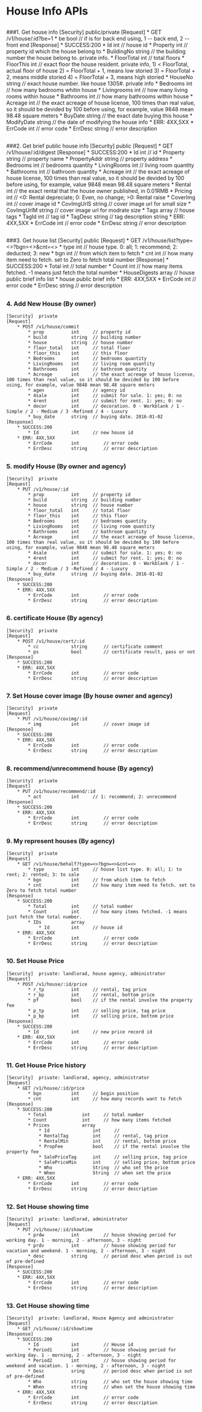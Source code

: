 # House Info APIs

##
###1. Get house info
	[Security]	public/private
	[Request]
  		* GET /v1/house/:id?be=1
	  		* be				bool	// if is for back end using, 1 -- back end, 2 -- front end
	[Response]
		* SUCCESS:200 
			* Id    			int		// house id
			* Property			int		// property id which the house belong to
			* BuildingNo		string	// the building number the house belong to. private info. 
			* FloorTotal		int 	// total floors
			* FloorThis			int		// exact floor the house resident. private info, 
											1)  < FloorTotal, actual floor of house
											2)	= FloorTotal + 1, means low storied
											3)	= FloorTotal + 2, means middle storied
											4)	= FloorTotal + 3, means high storied
			* HouseNo			string		// exact house number. like house 1305#. private info 
			* Bedrooms			int		// how many bedrooms whitin house
			* Livingrooms		int		// how many living rooms within house
			* Bathrooms			int		// how many bathrooms within house
			* Acreage			int 	// the exact acreage of house license, 100 times than real value, so it should be devided by 100 before using, for example, value 9848 mean 98.48 square meters
			* BuyDate			string	// the exact date buying this house
			* ModifyDate		string	// the date of modifying the house info
		* ERR: 4XX,5XX
	  		* ErrCode		int			// error code
	  		* ErrDesc		string		// error description
##


###2. Get brief public house info
	[Security]	public
	[Request]
  		* GET /v1/house/:id/digest
	[Response]
		* SUCCESS:200 
			* Id    		int		// id
			* Property		string	// property name
			* PropertyAddr	string	// property address
			* Bedrooms		int		// bedrooms quantity
			* LivingRooms	int		// living room quantity
			* Bathrooms		int		// bathroom quantity
			* Acreage		int		// the exact acreage of house license, 100 times than real value, so it should be devided by 100 before using, for example, value 9848 mean 98.48 square meters
			* Rental		int		// the exact rental that the house owner published, in 0.01RMB
			* Pricing		int		// <0: Rental depreciate; 0: Even, no change; >0: Rental raise
			* CoverImg		int		// cover image id
			* CovImgUrlS	string	// cover image url for small size
			* CovImgUrlM	string	// cover image url for modrate size
			* Tags			array	// house tags
				* TagId		int 	// tag id
				* TagDesc	string	// tag description string
		* ERR: 4XX,5XX
	  		* ErrCode		int			// error code
	  		* ErrDesc		string		// error description
##

###3. Get house list
	[Security]	public
	[Request]
  		* GET /v1/house/list?type=<>?bgn=<>&cnt=<>
	  		* type			int 	// house type. 0: all; 1: recommend; 2: deducted; 3: new
	  		* bgn			int		// from which item to fetch
	  		* cnt			int		// how many item need to fetch. set to Zero to fetch total number
	[Response]
		* SUCCESS:200 
			* Total    		int		// total number
			* Count			int		// how many items fetched. -1 means just fetch the total number
			* HouseDigests	array	// house public brief info list
				* house public brief info
		* ERR: 4XX,5XX
	  		* ErrCode		int			// error code
	  		* ErrDesc		string		// error description
##


### 4. Add New House (By owner)
	[Security]	private
	[Request]
  		* POST /v1/house/commit
	  		* prop			int 	// property id
	  		* build			string	// building number
	  		* house			string 	// house number
	  		* floor_total	int		// total floor
	  		* floor_this	int		// this floor
			* Bedrooms		int		// bedrooms quantity
			* LivingRooms	int		// living room quantity
			* Bathrooms		int		// bathroom quantity
			* Acreage		int		// the exact acreage of house license, 100 times than real value, so it should be devided by 100 before using, for example, value 9848 mean 98.48 square meters
			* agen			int		// agency id
			* 4sale			int		// submit for sale. 1: yes; 0: no
			* 4rent			int		// submit for rent. 1: yes; 0: no
			* decor			int		// decoration. 0 - Workblank / 1 - Simple / 2 - Medium / 3 -Refined / 4 - Luxury
			* buy_date		string	// buying date. 2016-01-02
	[Response]
		* SUCCESS:200 
			* Id    		int		// new house id
		* ERR: 4XX,5XX
	  		* ErrCode		int			// error code
	  		* ErrDesc		string		// error description
##

### 5. modify House (By owner and agency)
	[Security]	private
	[Request]
  		* PUT /v1/house/:id
	  		* prop			int 	// property id
	  		* build			string	// building number
	  		* house			string 	// house number
	  		* floor_total	int		// total floor
	  		* floor_this	int		// this floor
			* Bedrooms		int		// bedrooms quantity
			* LivingRooms	int		// living room quantity
			* Bathrooms		int		// bathroom quantity
			* Acreage		int		// the exact acreage of house license, 100 times than real value, so it should be devided by 100 before using, for example, value 9848 mean 98.48 square meters
			* 4sale			int		// submit for sale. 1: yes; 0: no
			* 4rent			int		// submit for rent. 1: yes; 0: no
			* decor			int		// decoration. 0 - Workblank / 1 - Simple / 2 - Medium / 3 -Refined / 4 - Luxury
			* buy_date		string	// buying date. 2016-01-02
	[Response]
		* SUCCESS:200 
		* ERR: 4XX,5XX
	  		* ErrCode		int			// error code
	  		* ErrDesc		string		// error description
##

### 6. certificate House (By agency)
	[Security]	private
	[Request]
  		* POST /v1/house/cert/:id
	  		* cc			string		// certificate comment
	  		* ps			bool		// certificate result, pass or not
	[Response]
		* SUCCESS:200 
		* ERR: 4XX,5XX
	  		* ErrCode		int			// error code
	  		* ErrDesc		string		// error description
##

### 7. Set House cover image (By house owner and agency)
	[Security]	private
	[Request]
  		* PUT /v1/house/covimg/:id
	  		* img			int			// cover image id
	[Response]
		* SUCCESS:200 
		* ERR: 4XX,5XX
	  		* ErrCode		int			// error code
	  		* ErrDesc		string		// error description
##

### 8. recommend/unrecommend house (By agency)
	[Security]	private
	[Request]
  		* PUT /v1/house/recommend/:id
	  		* act    		int		// 1: recommend; 2: unrecommend
	[Response]
		* SUCCESS:200 
		* ERR: 4XX,5XX
	  		* ErrCode		int			// error code
	  		* ErrDesc		string		// error description
##

### 9. My represent houses (By agency)
	[Security]	private
	[Request]
  		* GET /v1/house/behalf?type=<>?bgn=<>&cnt=<>
	  		* type			int 	// house list type. 0: all; 1: to rent; 2: rented; 3: to sale
	  		* bgn			int		// from which item to fetch
	  		* cnt			int		// how many item need to fetch. set to Zero to fetch total number
	[Response]
		* SUCCESS:200 
			* Total    		int		// total number
			* Count			int		// how many items fetched. -1 means just fetch the total number.
			* IDs			array
				* Id		int		// house id
		* ERR: 4XX,5XX
	  		* ErrCode		int			// error code
	  		* ErrDesc		string		// error description
##

### 10. Set House Price
	[Security]	private: landlorad, house agency, administrator
	[Request]
  		* POST /v1/house/:id/price
	  		* r_tp			int 	// rental, tag price
	  		* r_bp			int		// rental, bottom price
	  		* pf			bool	// if the rental involve the property fee
	  		* p_tp			int		// selling price, tag price
	  		* p_bp			int 	// selling price, bottom price
	[Response]
		* SUCCESS:200 
			* Id    		int		// new price record id
		* ERR: 4XX,5XX
	  		* ErrCode		int			// error code
	  		* ErrDesc		string		// error description
##

### 11. Get House Price history
	[Security]	private: landlorad, agency, administrator
	[Request]
  		* GET /v1/house/:id/price
	  		* bgn			int		// begin position
	  		* cnt			int		// how many records want to fetch
	[Response]
		* SUCCESS:200 
			* Total    			int		// total number
			* Count				int		// how many items fetched
			* Prices			array
				* Id				int		// 
				* RentalTag			int		// rental, tag price
				* RentalMin			int		// rental, bottom price
				* PropFee			bool	// if the rental involve the property fee
				* SalePriceTag		int		// selling price, tag price
				* SalePriceMin		int		// selling price, bottom price
				* Who				String	// who set the price
				* When				String	// when set the price
		* ERR: 4XX,5XX
	  		* ErrCode		int			// error code
	  		* ErrDesc		string		// error description
##

### 12. Set House showing time
	[Security]	private: landlorad, administrator
	[Request]
  		* PUT /v1/house/:id/showtime
	  		* prdw			int			// house showing period for working day. 1 - morning, 2 - afternoon, 3 - night
	  		* prdv			int			// house showing period for vacation and weekend. 1 - morning, 2 - afternoon, 3 - night
	  		* desc			string		// period desc when period is out of pre-defined
	[Response]
		* SUCCESS:200 
		* ERR: 4XX,5XX
	  		* ErrCode		int			// error code
	  		* ErrDesc		string		// error description
##

### 13. Get House showing time
	[Security]	private: landlorad, House Agency and administrator
	[Request]
  		* GET /v1/house/:id/showtime
	[Response]
		* SUCCESS:200 
			* Id 			int			// House id
			* Period1		int 		// house showing period for working day. 1 - morning, 2 - afternoon, 3 - night
			* Period2		int 		// house showing period for weekend and vacation. 1 - morning, 2 - afternoon, 3 - night
			* Desc			sring 		// period desc when period is out of pre-defined
			* Who			string		// who set the house showing time
			* When			string		// when set the house showing time
		* ERR: 4XX,5XX
	  		* ErrCode		int			// error code
	  		* ErrDesc		string		// error description
